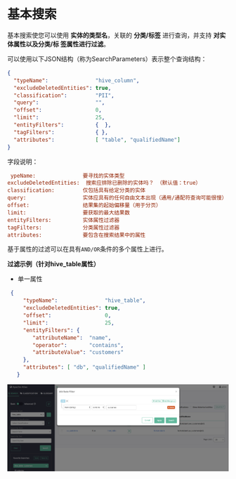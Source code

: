 基本搜索
===================================================================================
基本搜索使您可以使用 **实体的类型名**，关联的 **分类/标签** 进行查询，并支持 **对实体属性以及分类/标
签属性进行过滤**。

可以使用以下JSON结构（称为SearchParameters）表示整个查询结构：
```json
{
  "typeName":               "hive_column",
  "excludeDeletedEntities": true,
  "classification":         "PII",
  "query":                  "",
  "offset":                 0,
  "limit":                  25,
  "entityFilters":          {  },
  "tagFilters":             { },
  "attributes":             [ "table", "qualifiedName"]
}
```
字段说明：
```ini
 ypeName:               要寻找的实体类型
excludeDeletedEntities:  搜索应排除已删除的实体吗？ （默认值：true）
classification:         仅包括具有给定分类的实体
query:                  实体应具有的任何自由文本出现（通用/通配符查询可能很慢）
offset:                 结果集的起始偏移量（用于分页）
limit:                  要获取的最大结果数
entityFilters:          实体属性过滤器
tagFilters:             分类属性过滤器
attributes:             要包含在搜索结果中的属性
```

基于属性的过滤可以在具有`AND/OR`条件的多个属性上进行。

**过滤示例（针对hive_table属性）**

+ 单一属性

```json
 {
     "typeName":               "hive_table",
     "excludeDeletedEntities": true,
     "offset":                 0,
     "limit":                  25,
     "entityFilters": {
        "attributeName":  "name",
        "operator":       "contains",
        "attributeValue": "customers"
     },
     "attributes": [ "db", "qualifiedName" ]
   }
```

![单一属性](img/2.png)

